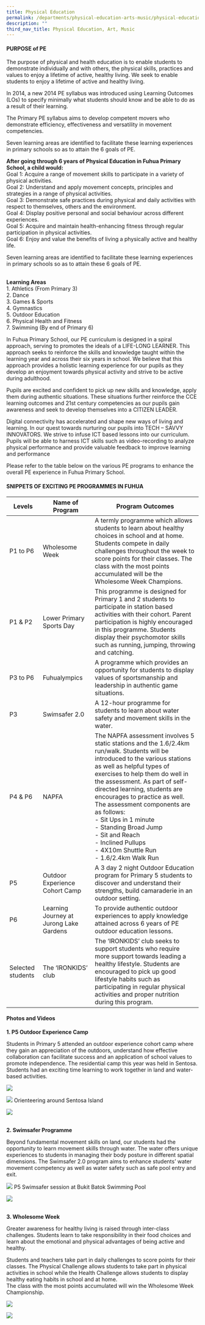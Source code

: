 ```yaml
---
title: Physical Education
permalink: /departments/physical-education-arts-music/physical-education/
description: ""
third_nav_title: Physical Education, Art, Music
---
```

#### **PURPOSE of PE**

The purpose of physical and health education is to enable students to demonstrate individually and with others, the physical skills, practices and values to enjoy a lifetime of active, healthy living.&nbsp;We seek to enable students to enjoy a lifetime of active and healthy living.

In 2014, a new 2014 PE syllabus was introduced using Learning Outcomes (LOs) to specify minimally what students should know and be able to do as a result of their learning.

The Primary PE syllabus aims to develop competent movers who demonstrate efficiency, effectiveness and versatility in movement competencies.

Seven learning areas are identified to facilitate these learning experiences in primary schools so as to attain the 6 goals of PE.

**After going through 6 years of Physical Education in Fuhua Primary School, a child would:**
<br>Goal 1: Acquire a range of movement skills to participate in a variety of physical activities. 
<br>Goal 2: Understand and apply movement concepts, principles and strategies in a range of physical activities. 
<br>Goal 3: Demonstrate safe practices during physical and daily activities with respect to themselves, others and the environment. 
<br>Goal 4: Display positive personal and social behaviour across different experiences. 
<br>Goal 5: Acquire and maintain health-enhancing fitness through regular participation in physical activities. 
<br>Goal 6: Enjoy and value the benefits of living a physically active and healthy life.

Seven learning areas are identified to facilitate these learning experiences in primary schools so as to attain these 6 goals of PE. 

<br>**Learning Areas**
<br>1. Athletics (From Primary 3)
<br>2. Dance
<br>3. Games &amp; Sports
<br>4. Gymnastics
<br>5. Outdoor Education
<br>6. Physical Health and Fitness
<br>7. Swimming (By end of Primary 6)


In Fuhua Primary School, our PE curriculum is designed in a spiral approach, serving to promotes the ideals of a LIFE-LONG LEARNER. This approach seeks to reinforce the skills and knowledge taught within the learning year and across their six years in school. We believe that this approach provides a holistic learning experience for our pupils as they develop an enjoyment towards physical activity and strive to be active during adulthood.

Pupils are excited and confident to pick up new skills and knowledge, apply them during authentic situations. These situations further reinforce the CCE learning outcomes and 21st century competencies as our pupils gain awareness and seek to develop themselves into a CITIZEN LEADER.

Digital connectivity has accelerated and shape new ways of living and learning. In our quest towards nurturing our pupils into TECH – SAVVY INNOVATORS. We strive to infuse ICT based lessons into our curriculum. Pupils will be able to harness ICT skills such as video-recording to analyze physical performance and provide valuable feedback to improve learning and performance

Please refer to the table below on the various PE programs to enhance the overall PE experience in Fuhua Primary School. 


#### **SNIPPETS OF EXCITING PE PROGRAMMES IN FUHUA**



| Levels |Name of Program  |Program Outcomes  |
| -------- | -------- | -------- |
|P1 to P6      |Wholesome Week |          A termly programme which allows students to learn about healthy choices in school and at home. Students compete in daily challenges throughout the week to score points for their classes. The class with the most points accumulated will be the Wholesome Week Champions. 
|  P1 &amp; P2     | Lower Primary Sports Day   | This programme is designed for Primary 1 and 2 students to participate in station based activities with their cohort. Parent participation is highly encouraged in this programme. Students display their psychomotor skills such as running, jumping, throwing and catching.  
| P3 to P6    |Fuhualympics      | A programme which provides an opportunity for students to display values of sportsmanship and leadership in authentic game situations.  |
| P3    |Swimsafer 2.0       |A 12-hour programme for students to learn about water safety and movement skills in the water.
| P4 &amp; P6    | NAPFA      |The NAPFA assessment involves 5 static stations and the 1.6/2.4km run/walk. Students will be introduced to the various stations as well as helpful types of exercises to help them do well in the assessment. As part of self-directed learning, students are encourages to practice as well. <br>The assessment components are as follows: <br>- Sit Ups in 1 minute <br>- Standing Broad Jump <br>- Sit and Reach <br>- Inclined Pullups <br>- 4X10m Shuttle Run <br>- 1.6/2.4km Walk Run
| P5    |  Outdoor Experience Cohort Camp    | A 3 day 2 night Outdoor Education program for Primary 5 students to discover and understand their strengths, build camaraderie in an outdoor setting.     |
| P6     | Learning Journey at Jurong Lake Gardens   | To provide authentic outdoor experiences to apply knowledge attained across 6 years of PE outdoor education lessons.     |
| Selected students    | The ‘IRONKIDS’ club     | The ‘IRONKIDS’ club seeks to support students who require more support towards leading a healthy lifestyle. Students are encouraged to pick up good lifestyle habits such as participating in regular physical activities and proper nutrition during this program.   |

#### **Photos and Videos**
**1. P5 Outdoor Experience Camp**

Students in Primary 5 attended an outdoor experience cohort camp where they gain an appreciation of the outdoors, understand how effective collaboration can facilitate success and an application of school values to promote independence. The residential camp this year was held in Sentosa. Students had an exciting time learning to work together in land and water-based activities.

![](/images/Fuhua%20Experience/Teaching%20and%20Learning%20@%20Fuhua/Departments/PE1.jpg)

![](/images/Fuhua%20Experience/Teaching%20and%20Learning%20@%20Fuhua/Departments/PE3.jpg)
Orienteering around Sentosa Island

![](/images/Fuhua%20Experience/Teaching%20and%20Learning%20@%20Fuhua/Departments/Physical%20Education%20Arts%20Music/PHYSICAL%20EDUCATION/p5%20camp.jpg)

<br>**2. Swimsafer Programme**

Beyond fundamental movement skills on land, our students had the opportunity to learn movement skills through water. The water offers unique experiences to students in managing their body posture in different spatial dimensions. The Swimsafer 2.0 program aims to enhance students’ water movement competency as well as water safety such as safe pool entry and exit.


![](/images/Fuhua%20Experience/Teaching%20and%20Learning%20@%20Fuhua/Departments/PE2.jpg) 
P5 Swimsafer session at Bukit Batok Swimming Pool

![](/images/Fuhua%20Experience/Teaching%20and%20Learning%20@%20Fuhua/Departments/Physical%20Education%20Arts%20Music/PHYSICAL%20EDUCATION/swimsafer.jpg)

<br>**3. Wholesome Week**
        
Greater awareness for healthy living is raised through inter-class challenges. Students learn to take responsibility in their food choices and learn about the emotional and physical advantages of being active and healthy.&nbsp;

Students and teachers take part in daily challenges to score points for their classes. The Physical Challenge allows students to take part in physical activities in school while the Health Challenge allows students to display healthy eating habits in school and at home.  
The class with the most points accumulated will win the Wholesome Week Championship.

![](/images/Fuhua%20Experience/Teaching%20and%20Learning%20@%20Fuhua/Departments/Physical%20Education%20Arts%20Music/PHYSICAL%20EDUCATION/wholesome1.jpg)

![](/images/Fuhua%20Experience/Teaching%20and%20Learning%20@%20Fuhua/Departments/Physical%20Education%20Arts%20Music/PHYSICAL%20EDUCATION/wholesome2.jpg)